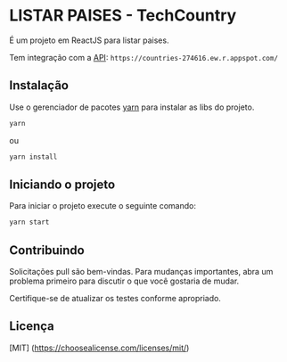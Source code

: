 # LISTAR PAISES - TechCountry

É um projeto em ReactJS para listar paises.

Tem integração com a [API](https://countries-274616.ew.r.appspot.com/): `https://countries-274616.ew.r.appspot.com/`


## Instalação

Use o gerenciador de pacotes [yarn](https://yarnpkg.com/) para instalar as libs do projeto.

```bash
yarn
```

ou

```bash
yarn install
```

## Iniciando o projeto

Para iniciar o projeto execute o seguinte comando:

```bash
yarn start
```

## Contribuindo
Solicitações pull são bem-vindas. Para mudanças importantes, abra um problema primeiro para discutir o que você gostaria de mudar.

Certifique-se de atualizar os testes conforme apropriado.

## Licença
[MIT] (https://choosealicense.com/licenses/mit/)
